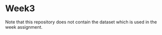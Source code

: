 # Week3
Note that this repository does not contain the dataset which is used in the week assignment. 